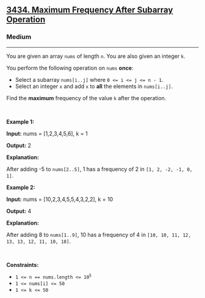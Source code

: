 <h2><a href="https://leetcode.com/problems/maximum-frequency-after-subarray-operation/">3434. Maximum Frequency After Subarray Operation</a></h2><h3>Medium</h3><hr><p>You are given an array <code>nums</code> of length <code>n</code>. You are also given an integer <code>k</code>.</p>

<p>You perform the following operation on <code>nums</code> <strong>once</strong>:</p>

<ul>
	<li>Select a <span data-keyword="subarray-nonempty">subarray</span> <code>nums[i..j]</code> where <code>0 &lt;= i &lt;= j &lt;= n - 1</code>.</li>
	<li>Select an integer <code>x</code> and add <code>x</code> to <strong>all</strong> the elements in <code>nums[i..j]</code>.</li>
</ul>

<p>Find the <strong>maximum</strong> frequency of the value <code>k</code> after the operation.</p>

<p>&nbsp;</p>
<p><strong class="example">Example 1:</strong></p>

<div class="example-block">
<p><strong>Input:</strong> <span class="example-io">nums = [1,2,3,4,5,6], k = 1</span></p>

<p><strong>Output:</strong> <span class="example-io">2</span></p>

<p><strong>Explanation:</strong></p>

<p>After adding -5 to <code>nums[2..5]</code>, 1 has a frequency of 2 in <code>[1, 2, -2, -1, 0, 1]</code>.</p>
</div>

<p><strong class="example">Example 2:</strong></p>

<div class="example-block">
<p><strong>Input:</strong> <span class="example-io">nums = [10,2,3,4,5,5,4,3,2,2], k = 10</span></p>

<p><strong>Output:</strong> <span class="example-io">4</span></p>

<p><strong>Explanation:</strong></p>

<p>After adding 8 to <code>nums[1..9]</code>, 10 has a frequency of 4 in <code>[10, 10, 11, 12, 13, 13, 12, 11, 10, 10]</code>.</p>
</div>

<p>&nbsp;</p>
<p><strong>Constraints:</strong></p>

<ul>
	<li><code>1 &lt;= n == nums.length &lt;= 10<sup>5</sup></code></li>
	<li><code>1 &lt;= nums[i] &lt;= 50</code></li>
	<li><code>1 &lt;= k &lt;= 50</code></li>
</ul>
